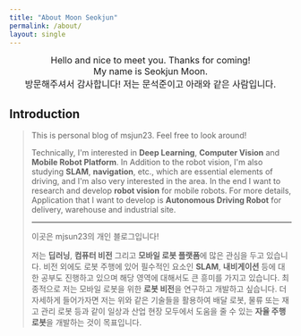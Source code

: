 ```yaml
---
title: "About Moon Seokjun"
permalink: /about/
layout: single
---
```


<center>
<span style="font-size: medium">
  Hello and nice to meet you. Thanks for coming!
  <br>
  My name is Seokjun Moon.
  <br>
  방문해주셔서 감사합니다! 저는 문석준이고 아래와 같은 사람입니다.
</span>
</center>

## Introduction
> This is personal blog of msjun23. Feel free to look around!
>
> Technically, I'm interested in **Deep Learning**, **Computer Vision** and **Mobile Robot Platform**. In Addition to the robot vision, I'm also studying **SLAM**, **navigation**, etc., which are essential elements of driving, and I'm also very interested in the area. In the end I want to research and develop **robot vision** for mobile robots. For more details, Application that I want to develop is **Autonomous Driving Robot** for delivery, warehouse and industrial site.
>
> ---
>
> 이곳은 mjsun23의 개인 블로그입니다!
>
> 저는 **딥러닝**, **컴퓨터 비전** 그리고 **모바일 로봇 플랫폼**에 많은 관심을 두고 있습니다. 비전 외에도 로봇 주행에 있어 필수적인 요소인 **SLAM**, **내비게이션** 등에 대한 공부도 진행하고 있으며 해당 영역에 대해서도 큰 흥미를 가지고 있습니다. 최종적으로 저는 모바일 로봇을 위한 **로봇 비전**을 연구하고 개발하고 싶습니다. 더 자세하게 들어가자면 저는 위와 같은 기술들을 활용하여 배달 로봇, 물류 또는 재고 관리 로봇 등과 같이 일상과 산업 현장 모두에서 도움을 줄 수 있는 **자율 주행 로봇**을 개발하는 것이 목표입니다.
>
